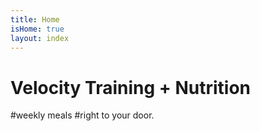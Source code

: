 ```yaml
---
title: Home
isHome: true
layout: index
---
```


# Velocity Training + Nutrition
#weekly meals 
#right to your door.


 
